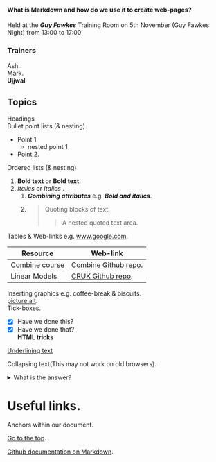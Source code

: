 #### What is Markdown and how do we use it to create web-pages?
Held at the ***Guy Fawkes*** Training Room on 5th November (Guy Fawkes Night) from 13:00 to 17:00  
<a name="TheTop"></a>
### Trainers
Ash.    
Mark.<br/>**Ujjwal**

## Topics
Headings   
Bullet point lists (& nesting). 
* Point 1
   * nested point 1
* Point 2.  

Ordered lists (& nesting)   
1. __Bold text__ or **Bold text**.   
2. _Italics_ or *Italics* .   
   1. ___Combining attributes___  e.g. ***Bold and italics***.   
   2. >Quoting blocks of text.  
      >>A nested quoted text area.   
      
Tables & Web-links             e.g. www.google.com.      

Resource        | Web-link   
--------------- | -------------------------------------------------------------------------------------------      
Combine course  | [Combine Github repo](http://combine-australia.github.io/2016-05-11-RNAseq/).  
Linear Models   | [CRUK Github repo](https://bioinformatics-core-shared-training.github.io/linear-models-r/).  

Inserting graphics    e.g. coffee-break & biscuits.   
[picture alt](Screenshots/SS1_small.png "Example image").  
Tick-boxes.  
- [x] Have we done this?
- [x] Have we done that?   
<b>HTML tricks</b>    

<ins> Underlining text </ins>     

Collapsing text(This may not work on old browsers).    
<details>
    <summary>What is the answer?</summary>
    <p>Obviously it is 42</p>
</details>

# Useful links.  
Anchors within our document. 

[Go to the top](#TheTop).  

[Github documentation on Markdown](https://guides.github.com/features/mastering-markdown/).  
